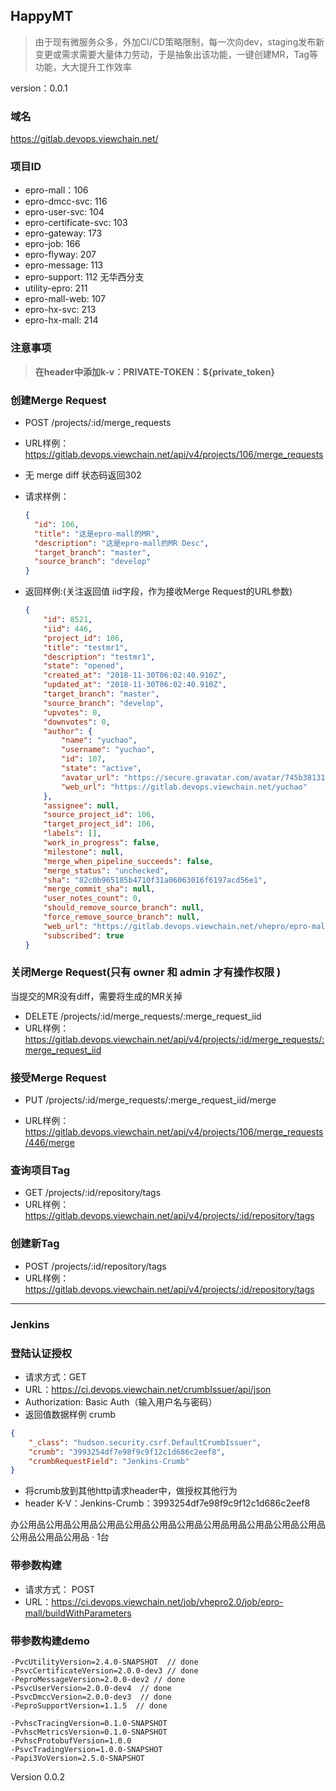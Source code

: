 ## HappyMT

> 由于现有微服务众多，外加CI/CD策略限制，每一次向dev，staging发布新变更或需求需要大量体力劳动，于是抽象出该功能，一键创建MR，Tag等功能，大大提升工作效率

version：0.0.1



### 域名

https://gitlab.devops.viewchain.net/



### 项目ID

+ epro-mall：106
+ epro-dmcc-svc: 116
+ epro-user-svc: 104
+ epro-certificate-svc: 103
+ epro-gateway: 173
+ epro-job: 166
+ epro-flyway: 207
+ epro-message: 113
+ epro-support: 112   无华西分支
+ utility-epro: 211
+ epro-mall-web: 107
+ epro-hx-svc: 213
+ epro-hx-mall: 214




### 注意事项

> **在header中添加k-v：PRIVATE-TOKEN：${private_token}**



### 创建Merge Request

+ POST /projects/:id/merge_requests

+ URL样例：https://gitlab.devops.viewchain.net/api/v4/projects/106/merge_requests

+ 无 merge diff 状态码返回302

+ 请求样例：

  ```json
  {
    "id": 106,
    "title": "这是epro-mall的MR",
    "description": "这是epro-mall的MR Desc",
    "target_branch": "master",
    "source_branch": "develop"
  }
  ```

+ 返回样例:(关注返回值 iid字段，作为接收Merge Request的URL参数)

  ```json
  {
      "id": 8521,
      "iid": 446,
      "project_id": 106,
      "title": "testmr1",
      "description": "testmr1",
      "state": "opened",
      "created_at": "2018-11-30T06:02:40.910Z",
      "updated_at": "2018-11-30T06:02:40.910Z",
      "target_branch": "master",
      "source_branch": "develop",
      "upvotes": 0,
      "downvotes": 0,
      "author": {
          "name": "yuchao",
          "username": "yuchao",
          "id": 107,
          "state": "active",
          "avatar_url": "https://secure.gravatar.com/avatar/745b38131b41889c81917539ec2a9c03?s=80&d=identicon",
          "web_url": "https://gitlab.devops.viewchain.net/yuchao"
      },
      "assignee": null,
      "source_project_id": 106,
      "target_project_id": 106,
      "labels": [],
      "work_in_progress": false,
      "milestone": null,
      "merge_when_pipeline_succeeds": false,
      "merge_status": "unchecked",
      "sha": "82c0b965185b4710f31a06063016f6197acd56e1",
      "merge_commit_sha": null,
      "user_notes_count": 0,
      "should_remove_source_branch": null,
      "force_remove_source_branch": null,
      "web_url": "https://gitlab.devops.viewchain.net/vhepro/epro-mall/merge_requests/446",
      "subscribed": true
  }
  ```




### 关闭Merge Request(只有 owner 和 admin 才有操作权限 )
当提交的MR没有diff，需要将生成的MR关掉

+ DELETE /projects/:id/merge_requests/:merge_request_iid
+ URL样例：https://gitlab.devops.viewchain.net/api/v4/projects/:id/merge_requests/:merge_request_iid




### 接受Merge Request

+ PUT /projects/:id/merge_requests/:merge_request_iid/merge


+ URL样例： https://gitlab.devops.viewchain.net/api/v4/projects/106/merge_requests/446/merge



### 

### 查询项目Tag

+ GET /projects/:id/repository/tags
+ URL样例：https://gitlab.devops.viewchain.net/api/v4/projects/:id/repository/tags



### 创建新Tag

+ POST /projects/:id/repository/tags
+ URL样例：https://gitlab.devops.viewchain.net/api/v4/projects/:id/repository/tags


------



### Jenkins

### 登陆认证授权

+ 请求方式：GET
+ URL：https://ci.devops.viewchain.net/crumbIssuer/api/json
+ Authorization: Basic Auth（输入用户名与密码）
+ 返回值数据样例 crumb

```json
{
    "_class": "hudson.security.csrf.DefaultCrumbIssuer",
    "crumb": "3993254df7e98f9c9f12c1d686c2eef8",
    "crumbRequestField": "Jenkins-Crumb"
}
```

+ 将crumb放到其他http请求header中，做授权其他行为
+ header K-V：Jenkins-Crumb：3993254df7e98f9c9f12c1d686c2eef8


办公用品公用品公用品公用品公用品公用品公用品公用品用品公用品公用品公用品公用品公用品公用品 · 1台
### 带参数构建

+ 请求方式： POST
+ URL：https://ci.devops.viewchain.net/job/vhepro2.0/job/epro-mall/buildWithParameters

### 带参数构建demo
```
-PvcUtilityVersion=2.4.0-SNAPSHOT  // done
-PsvcCertificateVersion=2.0.0-dev3 // done
-PeproMessageVersion=2.0.0-dev2 // done
-PsvcUserVersion=2.0.0-dev4  // done
-PsvcDmccVersion=2.0.0-dev3  // done
-PeproSupportVersion=1.1.5  // done

-PvhscTracingVersion=0.1.0-SNAPSHOT 
-PvhscMetricsVersion=0.1.0-SNAPSHOT  
-PvhscProtobufVersion=1.0.0 
-PsvcTradingVersion=1.0.0-SNAPSHOT 
-Papi3VoVersion=2.5.0-SNAPSHOT
```
Version 0.0.2